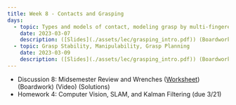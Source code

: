 ```yaml
---
title: Week 8 - Contacts and Grasping
days:
  - topic: Types and models of contact, modeling grasp by multi-fingered hands
    date: 2023-03-07
    description: ([Slides](./assets/lec/grasping_intro.pdf)) (Boardwork) (Video)  
  - topic: Grasp Stability, Manipulability, Grasp Planning
    date: 2023-03-09
    description: ([Slides](./assets/lec/grasping_intro.pdf)) (Boardwork) (Video) 
---
```


- Discussion 8: Midsemester Review and Wrenches ([Worksheet](./assets/disc/Discussion_8_Midsemester_Review_and_Wrenches.pdf)) (Boardwork) (Video) (Solutions)
- Homework 4: Computer Vision, SLAM, and Kalman Filtering (due 3/21)

<a id="Week9"></a>
